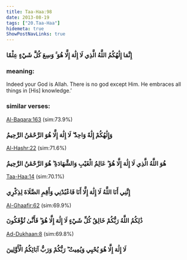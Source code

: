 ```yaml
---
title: Taa-Haa:98
date: 2013-08-19
tags: ["20.Taa-Haa"]
hidemeta: true 
ShowPostNavLinks: true 
---
```

### إِنَّمَا إِلَٰهُكُمُ اللَّهُ الَّذِي لَا إِلَٰهَ إِلَّا هُوَ ۚ وَسِعَ كُلَّ شَيْءٍ عِلْمًا
### meaning: 
Indeed your God is Allah. There is no god except Him. He embraces all things in [His] knowledge.’
### similar verses: 

[Al-Baqara:163](/2/163) (sim:73.9%)

### وَإِلَٰهُكُمْ إِلَٰهٌ وَاحِدٌ ۖ لَا إِلَٰهَ إِلَّا هُوَ الرَّحْمَٰنُ الرَّحِيمُ

[Al-Hashr:22](/59/22) (sim:71.6%)

### هُوَ اللَّهُ الَّذِي لَا إِلَٰهَ إِلَّا هُوَ ۖ عَالِمُ الْغَيْبِ وَالشَّهَادَةِ ۖ هُوَ الرَّحْمَٰنُ الرَّحِيمُ

[Taa-Haa:14](/20/14) (sim:70.1%)

### إِنَّنِي أَنَا اللَّهُ لَا إِلَٰهَ إِلَّا أَنَا فَاعْبُدْنِي وَأَقِمِ الصَّلَاةَ لِذِكْرِي

[Al-Ghaafir:62](/40/62) (sim:69.9%)

### ذَٰلِكُمُ اللَّهُ رَبُّكُمْ خَالِقُ كُلِّ شَيْءٍ لَا إِلَٰهَ إِلَّا هُوَ ۖ فَأَنَّىٰ تُؤْفَكُونَ

[Ad-Dukhaan:8](/44/8) (sim:69.8%)

### لَا إِلَٰهَ إِلَّا هُوَ يُحْيِي وَيُمِيتُ ۖ رَبُّكُمْ وَرَبُّ آبَائِكُمُ الْأَوَّلِينَ
